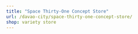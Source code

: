 ```yaml
---
title: "Space Thirty-One Concept Store"
url: /davao-city/space-thirty-one-concept-store/
shop: variety store
---
```

